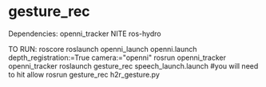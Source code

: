 gesture_rec
===========
Dependencies:
openni_tracker
NITE
ros-hydro

TO RUN:
roscore
roslaunch openni_launch openni.launch depth_registration:=True camera:="openni"
rosrun openni_tracker openni_tracker 
roslaunch gesture_rec speech_launch.launch #you will need to hit allow
rosrun gesture_rec h2r_gesture.py